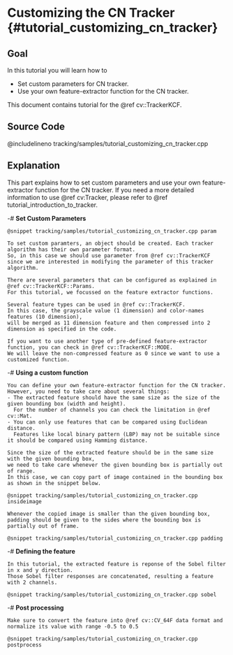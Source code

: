 Customizing the CN Tracker {#tutorial_customizing_cn_tracker}
======================

Goal
----

In this tutorial you will learn how to

-   Set custom parameters for CN tracker.
-   Use your own feature-extractor function for the CN tracker.

This document contains tutorial for the @ref cv::TrackerKCF.

Source Code
-----------

@includelineno tracking/samples/tutorial_customizing_cn_tracker.cpp

Explanation
-----------

This part explains how to set custom parameters and use your own feature-extractor function for the CN tracker.
If you need a more detailed information to use @ref cv:Tracker, please refer to @ref tutorial_introduction_to_tracker.

-#  **Set Custom Parameters**

    @snippet tracking/samples/tutorial_customizing_cn_tracker.cpp param

    To set custom paramters, an object should be created. Each tracker algorithm has their own parameter format.
    So, in this case we should use parameter from @ref cv::TrackerKCF since we are interested in modifying the parameter of this tracker algorithm.

    There are several parameters that can be configured as explained in @ref cv::TrackerKCF::Params.
    For this tutorial, we focussed on the feature extractor functions.

    Several feature types can be used in @ref cv::TrackerKCF.
    In this case, the grayscale value (1 dimension) and color-names features (10 dimension),
    will be merged as 11 dimension feature and then compressed into 2 dimension as specified in the code.

    If you want to use another type of pre-defined feature-extractor function, you can check in @ref cv::TrackerKCF::MODE.
    We will leave the non-compressed feature as 0 since we want to use a customized function.

-#  **Using a custom function**

    You can define your own feature-extractor function for the CN tracker.
    However, you need to take care about several things:
    - The extracted feature should have the same size as the size of the given bounding box (width and height).
      For the number of channels you can check the limitation in @ref cv::Mat.
    - You can only use features that can be compared using Euclidean distance.
      Features like local binary pattern (LBP) may not be suitable since it should be compared using Hamming distance.

    Since the size of the extracted feature should be in the same size with the given bounding box,
    we need to take care whenever the given bounding box is partially out of range.
    In this case, we can copy part of image contained in the bounding box as shown in the snippet below.

    @snippet tracking/samples/tutorial_customizing_cn_tracker.cpp insideimage

    Whenever the copied image is smaller than the given bounding box,
    padding should be given to the sides where the bounding box is partially out of frame.

    @snippet tracking/samples/tutorial_customizing_cn_tracker.cpp padding

-#  **Defining the feature**

    In this tutorial, the extracted feature is reponse of the Sobel filter in x and y direction.
    Those Sobel filter responses are concatenated, resulting a feature with 2 channels.

    @snippet tracking/samples/tutorial_customizing_cn_tracker.cpp sobel

-#  **Post processing**

    Make sure to convert the feature into @ref cv::CV_64F data format and normalize its value with range -0.5 to 0.5

    @snippet tracking/samples/tutorial_customizing_cn_tracker.cpp postprocess
